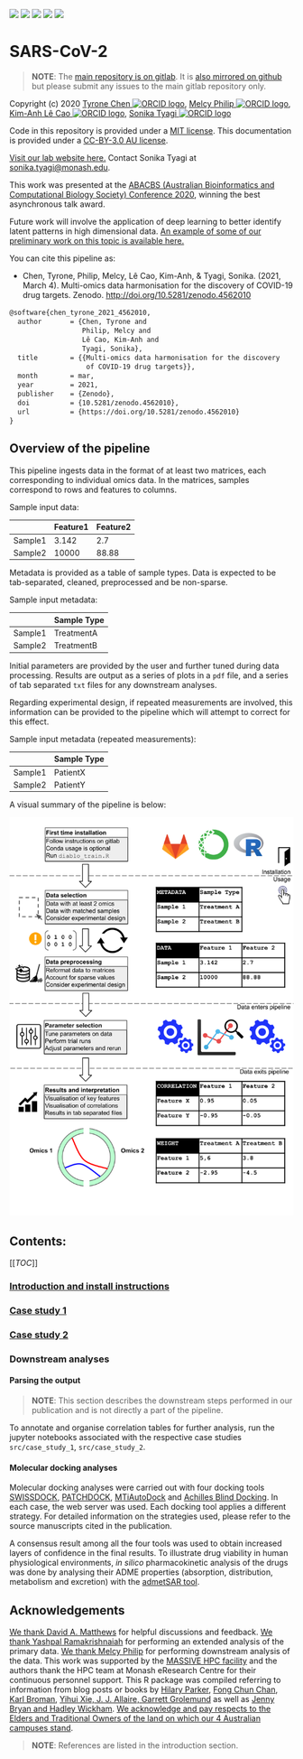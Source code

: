 [![](https://flat.badgen.net/badge/DOI/10.5281%2Fzenodo.4562010/green?scale=1.5)](https://doi.org/10.5281/zenodo.4562010)
[![](https://flat.badgen.net/badge/license/MIT/cyan?scale=1.5)](https://opensource.org/licenses/MIT)
[![](https://flat.badgen.net/docker/size/tyronechen/multiomics/1.0.0/amd64?scale=1.5&color=black)](https://hub.docker.com/repository/docker/tyronechen/multiomics)
[![](https://flat.badgen.net/badge/icon/gitlab?icon=gitlab&label&color=orange&scale=1.5)](https://gitlab.com/tyagilab/sars-cov-2)
[![](https://flat.badgen.net/badge/icon/@tyagilab?icon=twitter&label&scale=1.5)](@tyagilab)

# SARS-CoV-2

> **NOTE**: The [main repository is on gitlab](https://gitlab.com/tyagilab/sars-cov-2). It is [also mirrored on github](https://github.com/tyronechen/SARS-CoV-2) but please submit any issues to the main gitlab repository only.

Copyright (c) 2020 <a href="https://orcid.org/0000-0002-9207-0385">Tyrone Chen <img alt="ORCID logo" src="https://info.orcid.org/wp-content/uploads/2019/11/orcid_16x16.png" width="16" height="16" /></a>, <a href="https://orcid.org/0000-0002-0827-866X">Melcy Philip <img alt="ORCID logo" src="https://info.orcid.org/wp-content/uploads/2019/11/orcid_16x16.png" width="16" height="16" /></a>, <a href="https://orcid.org/0000-0003-3923-1116">Kim-Anh Lê Cao <img alt="ORCID logo" src="https://info.orcid.org/wp-content/uploads/2019/11/orcid_16x16.png" width="16" height="16" /></a>, <a href="https://orcid.org/0000-0003-0181-6258">Sonika Tyagi <img alt="ORCID logo" src="https://info.orcid.org/wp-content/uploads/2019/11/orcid_16x16.png" width="16" height="16" /></a>

Code in this repository is provided under a [MIT license](https://opensource.org/licenses/MIT). This documentation is provided under a [CC-BY-3.0 AU license](https://creativecommons.org/licenses/by/3.0/au/).

[Visit our lab website here.](https://bioinformaticslab.erc.monash.edu/) Contact Sonika Tyagi at [sonika.tyagi@monash.edu](mailto:sonika.tyagi@monash.edu).

This work was presented at the [ABACBS (Australian Bioinformatics and Computational Biology Society) Conference 2020](https://doi.org/10.7490/F1000RESEARCH.1118362.1), winning the best asynchronous talk award.

Future work will involve the application of deep learning to better identify latent patterns in high dimensional data. [An example of some of our preliminary work on this topic is available here.](https://gitlab.com/tyagilab/integrativeepigenomics)

You can cite this pipeline as:

- Chen, Tyrone, Philip, Melcy, Lê Cao, Kim-Anh, & Tyagi, Sonika. (2021, March 4). Multi-omics data harmonisation for the discovery of COVID-19 drug targets. Zenodo. http://doi.org/10.5281/zenodo.4562010

```
@software{chen_tyrone_2021_4562010,
  author       = {Chen, Tyrone and
                  Philip, Melcy and
                  Lê Cao, Kim-Anh and
                  Tyagi, Sonika},
  title        = {{Multi-omics data harmonisation for the discovery 
                   of COVID-19 drug targets}},
  month        = mar,
  year         = 2021,
  publisher    = {Zenodo},
  doi          = {10.5281/zenodo.4562010},
  url          = {https://doi.org/10.5281/zenodo.4562010}
}
```

## Overview of the pipeline

This pipeline ingests data in the format of at least two matrices, each corresponding to individual omics data. In the matrices, samples correspond to rows and features to columns.

Sample input data:

|                 | Feature1         | Feature2         |
|-----------------|------------------|------------------|
| Sample1         | 3.142            | 2.7              |
| Sample2         | 10000            | 88.88            |

Metadata is provided as a table of sample types. Data is expected to be tab-separated, cleaned, preprocessed and be non-sparse.

Sample input metadata:

|                 | Sample Type      |
|-----------------|------------------|
| Sample1         | TreatmentA       |
| Sample2         | TreatmentB       |

Initial parameters are provided by the user and further tuned during data processing. Results are output as a series of plots in a `pdf` file, and a series of tab separated `txt` files for any downstream analyses.

Regarding experimental design, if repeated measurements are involved, this information can be provided to the pipeline which will attempt to correct for this effect.

Sample input metadata (repeated measurements):

|                 | Sample Type      |
|-----------------|------------------|
| Sample1         | PatientX         |
| Sample2         | PatientY         |

A visual summary of the pipeline is below:

![Flowchart describing the input, processing steps and output of the pipeline](images/pipeline_technical_notes.png)

## Contents:

[[_TOC_]]

### [Introduction and install instructions](introduction.md)

### [Case study 1](case_study_1.md)

### [Case study 2](case_study_2.md)

### Downstream analyses

#### Parsing the output

> **NOTE**: This section describes the downstream steps performed in our publication and is not directly a part of the pipeline.

To annotate and organise correlation tables for further analysis, run the jupyter notebooks associated with the respective case studies `src/case_study_1`, `src/case_study_2`.

#### Molecular docking analyses

Molecular docking analyses were carried out with four docking tools [SWISSDOCK](http://www.swissdock.ch/), [PATCHDOCK](https://bioinfo3d.cs.tau.ac.il/PatchDock/), [MTiAutoDock](https://bioserv.rpbs.univ-paris-diderot.fr/services/MTiOpenScreen/) and [Achilles Blind Docking](https://bio-hpc.ucam.edu/achilles/). In each case, the web server was used. Each docking tool applies a different strategy. For detailed information on the strategies used, please refer to the source manuscripts cited in the publication.

A consensus result among all the four tools was used to obtain increased layers of confidence in the final results. To illustrate drug viability in human physiological environments, *in silico* pharmacokinetic analysis of the drugs was done by analysing their ADME properties (absorption, distribution, metabolism and excretion) with the [admetSAR tool](http://lmmd.ecust.edu.cn/admetsar2/).

## Acknowledgements

[We thank David A. Matthews](https://orcid.org/0000-0003-4611-8795) for helpful discussions and feedback. [We thank Yashpal Ramakrishnaiah](https://orcid.org/0000-0002-2213-8348) for performing an extended analysis of the primary data. [We thank Melcy Philip](https://orcid.org/0000-0002-0827-866X) for performing downstream analysis of the data. This work was supported by the [MASSIVE HPC facility](www.massive.org.au) and the authors thank the HPC team at Monash eResearch Centre for their continuous personnel support. This R package was compiled referring to information from blog posts or books by [Hilary Parker](https://hilaryparker.com/2014/04/29/writing-an-r-package-from-scratch/), [Fong Chun Chan](https://tinyheero.github.io/jekyll/update/2015/07/26/making-your-first-R-package.html), [Karl Broman](https://kbroman.org/pkg_primer/pages/data.html), [Yihui Xie, J. J. Allaire, Garrett Grolemund](https://bookdown.org/yihui/rmarkdown/) as well as [Jenny Bryan and Hadley Wickham](https://r-pkgs.org/). [We acknowledge and pay respects to the Elders and Traditional Owners of the land on which our 4 Australian campuses stand](https://www.monash.edu/indigenous-australians/about-us/recognising-traditional-owners).

> **NOTE**: References are listed in the introduction section.
